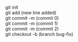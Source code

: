 git init <br>
git add (new line added)<br>
git commit -m (commit 0)<br>
git commit -m (commit 1)<br>
git commit -m (commit 2)<br>
git checkout -b (branch bug-fix)<br>
